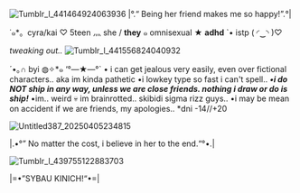 ![Tumblr_l_441464924063936](https://github.com/user-attachments/assets/3b817b44-9b30-4b50-af3d-72892dcdaeb7)
|°.“ Being her friend makes me so happy!”.°|

⁠˙⁠๑*⁠。cyra/kai ♡ 5teen 灬 she / **they** ๑
omnisexual ★ **adhd** `• istp (⁠ ⁠◜⁠‿⁠◝⁠ ⁠)⁠♡

_tweaking out.._
![Tumblr_l_441556824040932](https://github.com/user-attachments/assets/7d9b64eb-c782-4afa-bf85-37ace9283789)


⁠´⁠•⁠｡⁠∩ byi ◍⁠✧⁠*๑
‘°—★—°`
• i can get jealous very easily, even over fictional characters.. aka im kinda pathetic
•i lowkey type so fast i can't spell..
***•i do NOT ship in any way, unless we are close friends. nothing i draw or do is ship!***
•im.. weird 💀 im brainrotted.. skibidi sigma rizz guys..
•i may be mean on accident if we are friends, my apologies..
*dni -14//+20

![Untitled387_20250405234815](https://github.com/user-attachments/assets/cf556cfb-9f18-4894-8dbf-b01c13b80587)

|.•°” No matter the cost, i believe in her to the end.“°•.|

![Tumblr_l_439755122883703](https://github.com/user-attachments/assets/24c3369d-40e1-42aa-8c46-39bb0ca1ad6f)

|=•”SYBAU KINICH!“•=|
